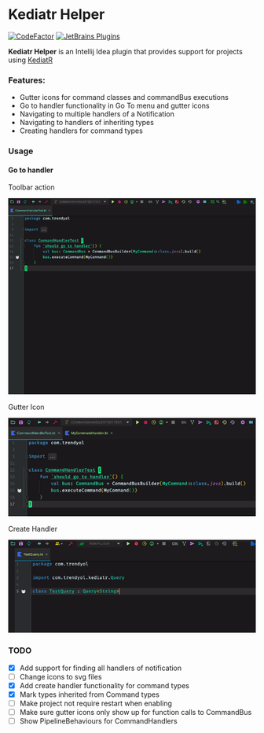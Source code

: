 Kediatr Helper
=======================

[![CodeFactor](https://www.codefactor.io/repository/github/bilal-kilic/kediatr-helper/badge)](https://www.codefactor.io/repository/github/bilal-kilic/kediatr-helper)
[![JetBrains Plugins](https://img.shields.io/badge/1.10.1-kediatr--helper-brightgreen)](https://plugins.jetbrains.com/plugin/16017-kediatr-helper)


<!-- Plugin description -->
**Kediatr Helper** is an Intellij Idea plugin that provides support for projects using [KediatR](https://github.com/Trendyol/kediatR)

### Features:
 - Gutter icons for command classes and commandBus executions
 - Go to handler functionality in Go To menu and gutter icons
 - Navigating to multiple handlers of a Notification
 - Navigating to handlers of inheriting types
 - Creating handlers for command types

<!-- Plugin description end -->

### Usage

#### Go to handler

Toolbar action

![Alt Text](docs/go_to_handler_toolbar.gif)

Gutter Icon

![Alt Text](docs/go_to_handler_gutter.gif)

Create Handler

![Alt_Text](docs/create_handler.gif)


### TODO

- [x] Add support for finding all handlers of notification
- [ ] Change icons to svg files
- [x] Add create handler functionality for command types
- [x] Mark types inherited from Command types
- [ ] Make project not require restart when enabling
- [ ] Make sure gutter icons only show up for function calls to CommandBus
- [ ] Show PipelineBehaviours for CommandHandlers